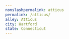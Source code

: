 ```yaml
---
﻿nonslashpermalink: atticus
permalink: /atticus/
alley: Atticus
city: Hartford
state: Connecticut
---
```

